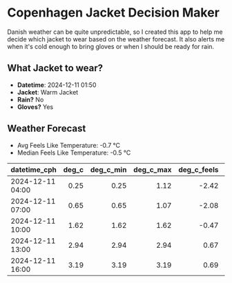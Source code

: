 
# Copenhagen Jacket Decision Maker

Danish weather can be quite unpredictable, so I created this app to help me decide which jacket to wear based on the weather forecast. 
It also alerts me when it's cold enough to bring gloves or when I should be ready for rain.

## What Jacket to wear?

- **Datetime**: 2024-12-11 01:50
- **Jacket**: Warm Jacket
- **Rain?** No
- **Gloves?** Yes

## Weather Forecast
- Avg Feels Like Temperature: -0.7 °C
- Median Feels Like Temperature: -0.5 °C

| datetime_cph     |   deg_c |   deg_c_min |   deg_c_max |   deg_c_feels | weather   | wind   | rain   |
|:-----------------|--------:|------------:|------------:|--------------:|:----------|:-------|:-------|
| 2024-12-11 04:00 |    0.25 |        0.25 |        1.12 |         -2.42 | Clouds    | Low    | None   |
| 2024-12-11 07:00 |    0.65 |        0.65 |        1.07 |         -2.08 | Clouds    | Low    | None   |
| 2024-12-11 10:00 |    1.62 |        1.62 |        1.62 |         -0.47 | Clouds    | Low    | None   |
| 2024-12-11 13:00 |    2.94 |        2.94 |        2.94 |          0.67 | Clouds    | Low    | None   |
| 2024-12-11 16:00 |    3.19 |        3.19 |        3.19 |          0.69 | Clouds    | Low    | None   |
        